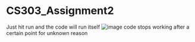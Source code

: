 # CS303_Assignment2
Just hit run and the code will run itself
![image](https://github.com/Kevin-Montes/CS303_Assignment2/assets/113536756/7ba9eb52-b8d3-4490-bdd7-c7c58d855d73)
code stops working after a certain point for unknown reason
